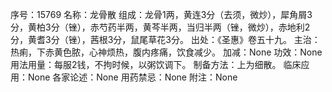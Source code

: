 序号：15769
名称：龙骨散
组成：龙骨1两，黄连3分（去须，微炒），犀角屑3分，黄柏3分（锉），赤芍药半两，黄芩半两，当归半两（锉，微炒），赤地利2分，黄耆3分（锉），茜根3分，鼠尾草花3分。
出处：《圣惠》卷五十九。
主治：热痢，下赤黄色脓，心神烦热，腹内疼痛，饮食减少。
加减：None
功效：None
用法用量：每服2钱，不拘时候，以粥饮调下。
制备方法：上为细散。
临床应用：None
各家论述：None
用药禁忌：None
附注：None

